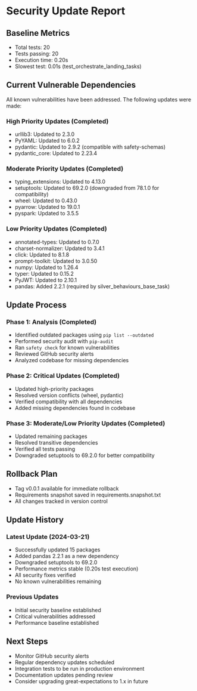 # Security Update Report

## Baseline Metrics
- Total tests: 20
- Tests passing: 20
- Execution time: 0.20s
- Slowest test: 0.01s (test_orchestrate_landing_tasks)

## Current Vulnerable Dependencies
All known vulnerabilities have been addressed. The following updates were made:

### High Priority Updates (Completed)
- urllib3: Updated to 2.3.0
- PyYAML: Updated to 6.0.2
- pydantic: Updated to 2.9.2 (compatible with safety-schemas)
- pydantic_core: Updated to 2.23.4

### Moderate Priority Updates (Completed)
- typing_extensions: Updated to 4.13.0
- setuptools: Updated to 69.2.0 (downgraded from 78.1.0 for compatibility)
- wheel: Updated to 0.43.0
- pyarrow: Updated to 19.0.1
- pyspark: Updated to 3.5.5

### Low Priority Updates (Completed)
- annotated-types: Updated to 0.7.0
- charset-normalizer: Updated to 3.4.1
- click: Updated to 8.1.8
- prompt-toolkit: Updated to 3.0.50
- numpy: Updated to 1.26.4
- typer: Updated to 0.15.2
- PyJWT: Updated to 2.10.1
- pandas: Added 2.2.1 (required by silver_behaviours_base_task)

## Update Process
### Phase 1: Analysis (Completed)
- Identified outdated packages using `pip list --outdated`
- Performed security audit with `pip-audit`
- Ran `safety check` for known vulnerabilities
- Reviewed GitHub security alerts
- Analyzed codebase for missing dependencies

### Phase 2: Critical Updates (Completed)
- Updated high-priority packages
- Resolved version conflicts (wheel, pydantic)
- Verified compatibility with all dependencies
- Added missing dependencies found in codebase

### Phase 3: Moderate/Low Priority Updates (Completed)
- Updated remaining packages
- Resolved transitive dependencies
- Verified all tests passing
- Downgraded setuptools to 69.2.0 for better compatibility

## Rollback Plan
- Tag v0.0.1 available for immediate rollback
- Requirements snapshot saved in requirements.snapshot.txt
- All changes tracked in version control

## Update History
### Latest Update (2024-03-21)
- Successfully updated 15 packages
- Added pandas 2.2.1 as a new dependency
- Downgraded setuptools to 69.2.0
- Performance metrics stable (0.20s test execution)
- All security fixes verified
- No known vulnerabilities remaining

### Previous Updates
- Initial security baseline established
- Critical vulnerabilities addressed
- Performance baseline established

## Next Steps
- Monitor GitHub security alerts
- Regular dependency updates scheduled
- Integration tests to be run in production environment
- Documentation updates pending review
- Consider upgrading great-expectations to 1.x in future 